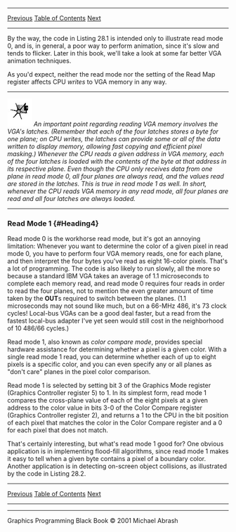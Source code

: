   ------------------------ --------------------------------- --------------------
  [Previous](28-02.html)   [Table of Contents](index.html)   [Next](28-04.html)
  ------------------------ --------------------------------- --------------------

By the way, the code in Listing 28.1 is intended only to illustrate read
mode 0, and is, in general, a poor way to perform animation, since it's
slow and tends to flicker. Later in this book, we'll take a look at some
far better VGA animation techniques.

As you'd expect, neither the read mode nor the setting of the Read Map
register affects CPU *writes* to VGA memory in any way.

  ------------------- --------------------------------------------------------------------------------------------------------------------------------------------------------------------------------------------------------------------------------------------------------------------------------------------------------------------------------------------------------------------------------------------------------------------------------------------------------------------------------------------------------------------------------------------------------------------------------------------------------------------------------------------------------------------------------------------------------------------------------------------------------------------------------------------
  ![](images/i.jpg)   *An important point regarding reading VGA memory involves the VGA's latches. (Remember that each of the four latches stores a byte for one plane; on CPU writes, the latches can provide some or all of the data written to display memory, allowing fast copying and efficient pixel masking.) Whenever the CPU reads a given address in VGA memory, each of the four latches is loaded with the contents of the byte at that address in its respective plane. Even though the CPU only receives data from one plane in read mode 0, all four planes are always read, and the values read are stored in the latches. This is true in read mode 1 as well. In short, whenever the CPU reads VGA memory in any read mode, all four planes are read and all four latches are always loaded.*
  ------------------- --------------------------------------------------------------------------------------------------------------------------------------------------------------------------------------------------------------------------------------------------------------------------------------------------------------------------------------------------------------------------------------------------------------------------------------------------------------------------------------------------------------------------------------------------------------------------------------------------------------------------------------------------------------------------------------------------------------------------------------------------------------------------------------------

### Read Mode 1 {#Heading4}

Read mode 0 is the workhorse read mode, but it's got an annoying
limitation: Whenever you want to determine the color of a given pixel in
read mode 0, you have to perform four VGA memory reads, one for each
plane, and then interpret the four bytes you've read as eight 16-color
pixels. That's a lot of programming. The code is also likely to run
slowly, all the more so because a standard IBM VGA takes an average of
1.1 microseconds to complete each memory read, and read mode 0 requires
four reads in order to read the four planes, not to mention the even
greater amount of time taken by the **OUT**s required to switch between
the planes. (1.1 microseconds may not sound like much, but on a 66-MHz
486, it's 73 clock cycles! Local-bus VGAs can be a good deal faster, but
a read from the fastest local-bus adapter I've yet seen would still cost
in the neighborhood of 10 486/66 cycles.)

Read mode 1, also known as *color compare mode*, provides special
hardware assistance for determining whether a pixel is a given color.
With a single read mode 1 read, you can determine whether each of up to
eight pixels is a specific color, and you can even specify any or all
planes as "don't care" planes in the pixel color comparison.

Read mode 1 is selected by setting bit 3 of the Graphics Mode register
(Graphics Controller register 5) to 1. In its simplest form, read mode 1
compares the cross-plane value of each of the eight pixels at a given
address to the color value in bits 3-0 of the Color Compare register
(Graphics Controller register 2), and returns a 1 to the CPU in the bit
position of each pixel that matches the color in the Color Compare
register and a 0 for each pixel that does not match.

That's certainly interesting, but what's read mode 1 good for? One
obvious application is in implementing flood-fill algorithms, since read
mode 1 makes it easy to tell when a given byte contains a pixel of a
boundary color. Another application is in detecting on-screen object
collisions, as illustrated by the code in Listing 28.2.

  ------------------------ --------------------------------- --------------------
  [Previous](28-02.html)   [Table of Contents](index.html)   [Next](28-04.html)
  ------------------------ --------------------------------- --------------------

* * * * *

Graphics Programming Black Book © 2001 Michael Abrash
